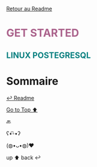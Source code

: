 [Retour au Readme](/PostgreSQL/README.md)

<h1 style="color: #ab638c"> GET STARTED </h1>
<h2 style="color: #008080;">LINUX POSTEGRESQL </h2>

# Sommaire

[↩️ Readme](/README.md)

[Go to Top ⬆️](#sommaire)

🔙

ʕ•͡-•ʔ

(◍•ᴗ•◍)❤

up ⬆️
back ↩️
